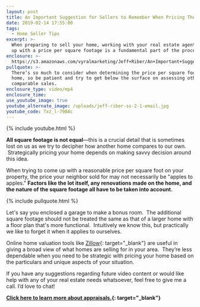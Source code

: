 ```yaml
---
layout: post
title: An Important Suggestion for Sellers to Remember When Pricing Their Home
date: 2019-02-14 17:55:00
tags:
  - Home Seller Tips
excerpt: >-
  When preparing to sell your home, working with your real estate agent to come
  up with a price per square footage is a fundamental part of the process.
enclosure: >-
  https://s3.amazonaws.com/vyralmarketing/Jeff+Riber/An+Important+Suggestion+for+Sellers+to+Remember+When+Pricing+Their+Home.mp4
pullquote: >-
  There’s so much to consider when determining the price per square foot of your
  home, so be patient and try to get below the surface on assessing other
  comparable sales.
enclosure_type: video/mp4
enclosure_time:
use_youtube_image: true
youtube_alternate_image: /uploads/jeff-riber-ss-2-1-email.jpg
youtube_code: Txz_l-79BAc
---
```


{% include youtube.html %}

**All square footage is not equal**—this is a crucial detail that is sometimes lost on us as we try to decipher how another home compares to our own.  Strategically pricing your home depends on making savvy decision around this idea.  

When trying to come up with a reasonable price per square foot on your property, the price your neighbor sold for may not necessarily be "apples to apples." **Factors like the lot itself, any renovations made on the home, and the nature of the square footage all have to be taken into account.**

{% include pullquote.html %}

Let's say you enclosed a garage to make a bonus room.  The additional square footage should not be treated the same as that of a larger home with a floor plan that's more functional.  Intuitively we know this, but practically we like to forget it when it applies to ourselves.

Online home valuation tools like [Zillow](https://www.904living.com/buying/online-tools/zillow-valuation-fact-or-fiction/){: target="_blank"} are useful in giving a broad view of what homes are selling for in your area.  They’re less dependable when you need to be strategic with pricing your home based on the particulars and unique aspects of your situation.

If you have any suggestions regarding future video content or would like help with any of your real estate needs whatsoever, feel free to give me a call. I’d love to chat!

**[Click here to learn more about appraisals.](http://nationalappraiserroster.com/Resources/Appraising101/UnderstandingMeasurementsRoomCounts/tabid/223/Default.aspx){: target="_blank"}**